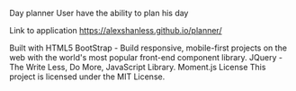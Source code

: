Day planner
User have the ability to plan his day

Link to application
https://alexshanless.github.io/planner/

Built with
HTML5
BootStrap - Build responsive, mobile-first projects on the web with the world's most popular front-end component library.
JQuery - The Write Less, Do More, JavaScript Library.
Moment.js
License
This project is licensed under the MIT License.
